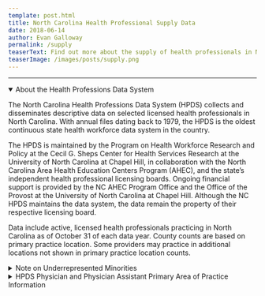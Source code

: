 ```yaml
---
template: post.html
title: North Carolina Health Professional Supply Data
date: 2018-06-14
author: Evan Galloway
permalink: /supply
teaserText: Find out more about the supply of health professionals in North Carolina.
teaserImage: /images/posts/supply.png
---
```


<div id='app'>
</div>

<hr>

<details open>
    <summary class="summary-header">About the Health Professions Data System</summary>
    <p>The North Carolina Health Professions Data System (HPDS) collects and disseminates descriptive data on selected licensed health professionals in North Carolina.  With annual files dating back to 1979, the HPDS is the oldest continuous state health workforce data system in the country.</p><p>The HPDS is maintained by the Program on Health Workforce Research and Policy at the Cecil G. Sheps Center for Health Services Research at the University of North Carolina at Chapel Hill, in collaboration with the North Carolina Area Health Education Centers Program (AHEC), and the state’s independent health professional licensing boards. Ongoing financial support is provided by the NC AHEC Program Office and the Office of the Provost at the University of North Carolina at Chapel Hill.  Although the NC HPDS maintains the data system, the data remain the property of their respective licensing board.
  </p>
  <p>
    Data include active, licensed health professionals practicing in North Carolina as of October 31 of each data year.  County counts are based on primary practice location.  Some providers may practice in additional locations not shown in primary practice location counts.
  </p>
  </details>
      <details>
          <summary class="summary-header">Note on Underrepresented Minorities</summary>
  <p>Underrepresented minorities include health professionals that self-identify as African-American/Black, American Indian or Alaskan Native, and/or Hispanic.  Health professionals that self-identify as Asian are not included in this category.  Both state<sup>1</sup> and national<sup>2</sup> data have shown that compared to the general population, Asians tend to be more represented in many (although not all) health professions, particularly those requiring a doctoral degree.</p>
  <ol>
    <li>Spero JC. Does North Carolina’s health care workforce reflect the diversity of the state’s population? NC Med J. 2016; 77(2):141-145.</li>
    <li>U.S. Department of Health and Human Services, Health Resources and Services Administration, National Center for Health Workforce Analysis. Sex, Race, and Ethnic Diversity of U.S. Health Occupations (2010-2012), Rockville, Maryland; 2015.</li>
  </ol>
  </details>
  <details>
  <summary class="summary-header">HPDS Physician and Physician Assistant Primary Area of Practice Information</summary>
  <h6><strong>What is a Primary Area of Practice?</strong></h6>
  <p>The NCMB annual licensure/reregistration forms request self-selected primary area of practice, defined as “<em>What you primarily do as a physician</em>.”  The forms note that “Primary area of practice may correspond to an ABMS/AOA certification or a generally recognized area of work, such as ‘hospitalist’ or ‘administrative medicine.’”</p>
  <h6><strong>Why doesn’t the data visualization tool have Primary Area of Practice data prior to 2011?</strong></h6>
  <p>The NCMB began to collect data on physician and PA primary area of practice in 2011.  Data on primary area of practice are not available prior to 2011.</p>
  <h6><strong>How are Primary Areas of Practice grouped in the data visualization tool?</strong></h6>
  <p>The HPDS area of practice categories used in the data visualization tool group physicians and PAs <strong>by what they primarily <span style="text-decoration: underline;">do</span>, <em>not</em> by how they trained.</strong>  For example, adolescent medicine is categorized as general pediatrics, no matter whether the branch specialty was pediatrics, family medicine, or internal medicine.</p>
  <p>The “Primary Care Physician” and “Generalist Physician” groups include counts of physicians from multiple areas of practice are not exclusive groups.  For example, a physician who selects a primary area of practice of “pediatrics” is included in the Primary Care Physician, Generalist Physician, and General Pediatrics groups.  General Pediatrics is an exclusive group, meaning that the physician is excluded from all other area of practice groups.</p>
  <details style="margin-left: 1em;">
  <summary style="font-size: 1.2em;">HPDS Primary Area of Practice Categories</summary>
  <div class="many-details" style="margin-left: 1em;">
  <details>
            <summary>Primary Care Physician (not exclusive category)</summary>
            <ul>
              <li>Adolescent Medicine (FM)</li>
              <li>Adolescent Medicine (IM)</li>
              <li>Adolescent Medicine (Peds)</li>
              <li>Family Medicine</li>
              <li>General Practice</li>
              <li>Internal Medicine</li>
              <li>Internal Medicine-Pediatrics</li>
              <li>Obstetrics/Gynecology</li>
              <li>Pediatrics</li>
            </ul>
          </details>
          <details>
            <summary>Generalist Physician (not exclusive category)</summary>
            <ul>
              <li>Family Medicine</li>
              <li>Adolescent Medicine (FM)</li>
              <li>Adolescent Medicine (IM)</li>
              <li>Adolescent Medicine (Peds)</li>
              <li>General Practice</li>
              <li>Hospitalist</li>
              <li>Internal Medicine</li>
              <li>Internal Medicine-Pediatrics</li>
              <li>Obstetrics/Gynecology</li>
              <li>Osteopathic Manipulative Medicine</li>
              <li>Pediatrics</li>
              <li>Urgent Care Medicine</li>
              <li>Geriatric Medicine (FM)</li>
              <li>Critical Care Medicine (Internal Medicine)</li>
              <li>Internal Medicine – Family Medicine</li>
              <li>Internal Medicine – Geriatrics</li>
              <li>Internal Medicine - Geriatrics</li>
              <li>Medicine-OBGYN</li>
              <li>Integrative Medicine</li>
              <li>Student Health</li>
            </ul>
          </details>
          <details>
            <summary>Administrative Medicine</summary>
            <ul>
              <li>Legal Medicine</li>
              <li>Medical Management</li>
            </ul>
          </details>
          <details>
            <summary>Allergy &amp; Immunology</summary>
            <ul>
              <li>Allergy</li>
              <li>Allergy and Immunology</li>
              <li>Immunology</li>
              <li>Clinical and Laboratory Immunology (Allergy &amp; Immunology)</li>
              <li>Clinical and Laboratory Immunology (Internal Medicine)</li>
              <li>Clinical and Laboratory Immunology (Pediatrics)</li>
              <li>Clinical and Laboratory Dermatological Immunology</li>
            </ul>
          </details>
          <details>
            <summary>Anesthesiology</summary>
            <ul>
              <li>Anesthesiology</li>
              <li>Adult Cardiothoracic Anesthesiology (Anesthesiology)</li>
              <li>Critical Care Medicine - Anesthesiology</li>
              <li>Obstetric Anesthesiology (Anesthesiology)</li>
              <li>Pediatric Anesthesiology (Anesthesiology)</li>
            </ul>
          </details>
          <details>
            <summary>Cardiology</summary>
            <ul>
              <li>Cardiovascular Disease</li>
              <li>Advanced Heart Failure and Transplant Cardiology</li>
              <li>Clinical Cardiac Electrophysiology</li>
              <li>Interventional Cardiology</li>
              <li>Vascular Medicine</li>
            </ul>
          </details>
          <details>
            <summary>Critical Care Medicine, General</summary>
            <ul>
              <li>Critical Care Medicine (Internal Medicine)</li>
            </ul>
          </details>
          <details>
            <summary>Dermatology</summary>
            <ul>
              <li>Dermatology</li>
              <li>Dermatologic Surgery</li>
              <li>MOHS Micrographic Surgery</li>
              <li>Micrographic Surgery</li>
              <li>Internal Medicine - Dermatology</li>
              <li>Procedural Dermatology</li>
            </ul>
          </details>
          <details>
            <summary>Emergency Medicine</summary>
            <ul>
              <li>Emergency Medicine</li>
              <li>Critical Care Medicine (Emergency Medicine)</li>
              <li>Emergency Medical Services</li>
              <li>Emergency Medicine/Family Medicine</li>
              <li>Internal Med/Emergency Med/Critical Care Med</li>
              <li>Internal Medicine - Emergency Medicine</li>
              <li>Medical Toxicology (Emergency Medicine)</li>
              <li>Sports Medicine (Emergency Medicine)</li>
              <li>Undersea and Hyperbaric Medicine (Emergency Medicine)</li>
            </ul>
          </details>
          <details>
            <summary>Endocrinology</summary>
            <ul>
              <li>Endocrinology, Diabetes &amp; Metabolism</li>
              <li>Diabetes</li>
            </ul>
          </details>
          <details>
            <summary>Family Medicine</summary>
            <ul>
              <li>Family Medicine, Family Practice</li>
              <li>General Practice</li>
              <li>Osteopathic Manipulative Medicine</li>
            </ul>
          </details>
          <details>
            <summary>Gastroenterology</summary>
            <ul>
              <li>Gastroenterology</li>
              <li>Hepatology</li>
              <li>Transplant Hepatology (Internal Medicine)</li>
            </ul>
          </details>
          <details>
            <summary>General Surgery</summary>
            <ul>
              <li>General Surgery</li>
              <li>Abdominal Surgery</li>
            </ul>
          </details>
          <details>
            <summary>General Surgery, Specialty</summary>
            <ul>
              <li>Colon and Rectal Surgery</li>
              <li>Proctology</li>
              <li>Surgical Critical Care (Surgery)</li>
              <li>Transplant Surgery</li>
              <li>Trauma Surgery</li>
            </ul>
          </details>
          <details>
            <summary>Geriatrics</summary>
            <ul>
              <li>Geriatric Medicine (FM)</li>
              <li>Internal Medicine - Geriatrics</li>
            </ul>
          </details>
          <details>
            <summary>Hematology/Oncology</summary>
            <ul>
              <li>Hematology/Oncology</li>
              <li>Hematology</li>
              <li>Hematology (Internal Medicine)</li>
              <li>Hematology (Pathology)</li>
              <li>Oncology</li>
              <li>Medical Oncology</li>
              <li>Neoplastic Disease</li>
            </ul>
          </details>
          <details>
            <summary>Hospice and Palliative Medicine</summary>
            <ul>
              <li>Hospice and Palliative Medicine</li>
              <li>Hospice &amp; Palliative Care (OBGYN)</li>
              <li>Hospice &amp; Palliative Medicine (Anesthesiology)</li>
              <li>Hospice &amp; Palliative Medicine (Emergency Medicine)</li>
              <li>Hospice &amp; Palliative Medicine (Family Medicine)</li>
              <li>Hospice &amp; Palliative Medicine (Physical Medicine &amp; Rehabilitation)</li>
              <li>Hospice &amp; Palliative Medicine (Psychiatry &amp; Neurology)</li>
              <li>Hospice &amp; Palliative Medicine (Radiology)</li>
              <li>Hospice &amp; Palliative Medicine (Surgery)</li>
              <li>Hospice and Palliative Medicine (Internal Medicine)</li>
              <li>Palliative Medicine</li>
            </ul>
          </details>
          <details>
            <summary>Hospitalist</summary>
            <ul>
              <li>Hospitalist</li>
            </ul>
          </details>
          <details>
            <summary>Infectious Disease</summary>
            <ul>
              <li>Infectious Disease</li>
            </ul>
          </details>
          <details>
            <summary>Internal Medicine, General</summary>
            <ul>
              <li>Internal Medicine</li>
              <li>Internal Medicine – Family Medicine</li>
            </ul>
          </details>
          <details>
            <summary>Nephrology</summary>
            <ul>
              <li>Nephrology</li>
            </ul>
          </details>
          <details>
            <summary>Neurological Surgery</summary>
            <ul>
              <li>Neurological Surgery</li>
              <li>Endovascular Surgical Neuroradiology (Neurological Surgery)</li>
              <li>Endovascular Surgical Neuroradiology (Neurology)</li>
              <li>Endovascular Surgical Neuroradiology (Radiology)</li>
              <li>Spinal Cord Injury Medicine</li>
              <li>Neurological Critical Care</li>
            </ul>
          </details>
          <details>
            <summary>Neurology</summary>
            <ul>
              <li>Neurology</li>
              <li>Brain Injury Medicine (Neurology)</li>
              <li>Brain Injury Medicine (Physical Medicine &amp; Rehabilitation)</li>
              <li>Clinical Neurophysiology</li>
              <li>Epilepsy</li>
              <li>Internal Medicine - Neurology</li>
              <li>Movement Disorders</li>
              <li>Neurodevelopmental Disabilities (Psychiatry &amp; Neurology)</li>
              <li>Neurology (Physical Medicine and Rehabilitation)</li>
              <li>Neurology/Nuclear Medicine</li>
              <li>Neurology/Physical Medicine &amp; Rehabilitation</li>
              <li>Neuromuscular Medicine (Neurology)</li>
              <li>Neuromuscular Medicine (Physical Medicine &amp; Rehabilitation)</li>
              <li>Spinal Cord Injury/ Physical Medicine and Rehab</li>
              <li>Electrodiagnostics</li>
              <li>Neuropathology</li>
              <li>Neuropsychiatry</li>
              <li>Psychiatry - Neurology</li>
              <li>Vascular Neurology</li>
            </ul>
          </details>
          <details>
            <summary>Obstetrics &amp; Gynecology, General</summary>
            <ul>
              <li>Obstetrics and Gynecology</li>
              <li>Gynecology</li>
              <li>Obstetrics</li>
              <li>Medicine-OBGYN</li>
            </ul>
          </details>
          <details>
            <summary>Obstetrics &amp; Gynecology, Specialty</summary>
            <ul>
              <li>Critical Care Medicine (OBGYN)</li>
              <li>Female Pelvic Medicine &amp; Reconstructive Surgery (OBGYN)*</li>
              <li>Female Pelvic Medicine &amp; Reconstructive Surgery (Urology)*</li>
              <li>Gynecological Oncology</li>
              <li>Maternal and Fetal Medicine</li>
              <li>Reproductive Endocrinology and Infertility</li>
            </ul>
          </details>
          <details>
            <summary>Ophthalmology</summary>
            <ul>
              <li>Ophthalmology</li>
            </ul>
          </details>
          <details>
            <summary>Oral and Maxillofacial Surgery</summary>
            <ul>
              <li>Oral and Maxillofacial Surgery</li>
            </ul>
          </details>
          <details>
            <summary>Orthopedic Surgery</summary>
            <ul>
              <li>Orthopedic Surgery</li>
              <li>Adult Reconstructive Orthopedics</li>
              <li>Foot and Ankle Orthopedics</li>
              <li>Musculoskeletal Oncology</li>
              <li>Orthopedic Trauma</li>
              <li>Orthopedic Surgery Of The Spine</li>
              <li>Sports Medicine (Orthopedic Surgery)</li>
            </ul>
          </details>
          <details>
            <summary>Other Specialty</summary>
            <ul>
              <li>Other Specialty</li>
              <li>Bariatric Medicine</li>
              <li>Clinical Pharmacology</li>
              <li>Global Health</li>
              <li>Integrative Medicine</li>
              <li>Pharmaceutical Medicine</li>
              <li>Student Health</li>
            </ul>
          </details>
          <details>
            <summary>Otolaryngology</summary>
            <ul>
              <li>Otolaryngology</li>
              <li>Head and Neck Surgery</li>
              <li>Neurotology (Otolaryngology)</li>
              <li>Otoneurotology</li>
              <li>Otology</li>
              <li>Otorhinolaryngology</li>
              <li>Rhinology</li>
              <li>Laryngology</li>
              <li>Bronchoesophagology</li>
              <li>Plastic Surgery Within The Head &amp; Neck (Otolaryngology)</li>
            </ul>
          </details>
          <details>
            <summary>Pain Medicine</summary>
            <ul>
              <li>Pain Medicine</li>
              <li>Pain Management</li>
              <li>Pain Medicine (Anesthesiology)</li>
              <li>Pain Medicine (Neurology)</li>
              <li>Pain Medicine (Physical Medicine &amp; Rehabilitation)</li>
              <li>Pain Medicine (Psychiatry)</li>
            </ul>
          </details>
          <details>
            <summary>Pathology</summary>
            <ul>
              <li>Anatomic/Clinical Pathology</li>
              <li>Anatomic Pathology</li>
              <li>Laboratory Medicine</li>
              <li>Blood Banking/Transfusion Medicine</li>
              <li>Chemical Pathology</li>
              <li>Clinical Biochemical Genetics</li>
              <li>Clinical Cytogenetics</li>
              <li>Clinical Genetics</li>
              <li>Clinical Informatics (Pathology)</li>
              <li>Clinical Molecular Genetics</li>
              <li>Clinical Pathology</li>
              <li>Cytopathology</li>
              <li>Dermatopathology (Pathology)</li>
              <li>Forensic Pathology</li>
              <li>Internal Medicine-Medical Genetics</li>
              <li>Medical Biochemical Genetics</li>
              <li>Medical Genetics</li>
              <li>Medical Microbiology</li>
              <li>Molecular Genetic Pathology (Medical Genetics)</li>
              <li>Molecular Genetic Pathology (Pathology)</li>
              <li>Pediatric Pathology</li>
              <li>Phlebology</li>
              <li>Radioisotopic Pathology</li>
              <li>Selective Pathology</li>
            </ul>
          </details>
          <details>
            <summary>Pediatric Non-Surgical Specialties</summary>
            <ul>
              <li>Child Abuse Pediatrics</li>
              <li>Child Neurology</li>
              <li>Developmental-Behavioral Pediatrics</li>
              <li>Hospice &amp; Palliative Medicine (Pediatrics)</li>
              <li>Neonatal-Perinatal Medicine</li>
              <li>Neurodevelopmental Disabilities (Pediatrics)</li>
              <li>Pediatric Allergy</li>
              <li>Pediatric Cardiology</li>
              <li>Pediatric Critical Care Medicine</li>
              <li>Pediatric Dermatology</li>
              <li>Pediatric Emergency Medicine (Emergency Medicine)</li>
              <li>Pediatric Emergency Medicine (Pediatrics)</li>
              <li>Pediatric Endocrinology</li>
              <li>Pediatric Gastroenterology</li>
              <li>Pediatric Hematology-Oncology</li>
              <li>Pediatric Infectious Diseases</li>
              <li>Pediatric Medical Toxicology</li>
              <li>Pediatric Nephrology</li>
              <li>Pediatric Pulmonology</li>
              <li>Pediatric Rehabilitation Medicine</li>
              <li>Pediatric Rheumatology</li>
              <li>Pediatrics – Sports Medicine</li>
              <li>Pediatric Transplant Hepatology</li>
              <li>Pediatrics - Medical Genetics</li>
              <li>Pediatrics/ Physical Medicine and Rehabilitation</li>
              <li>Pediatrics/Dermatology</li>
              <li>Pediatrics/Emergency Medicine</li>
              <li>Sleep Medicine (Pediatrics)</li>
            </ul>
          </details>
          <details>
            <summary>Pediatric Surgical Specialties</summary>
            <ul>
              <li>Pediatric Cardiothoracic Surgery</li>
              <li>Pediatric Neurological Surgery</li>
              <li>Pediatric Ophthalmology</li>
              <li>Pediatric Orthopedics</li>
              <li>Pediatric Otolaryngology</li>
              <li>Pediatric Surgery</li>
              <li>Pediatric Urology</li>
            </ul>
          </details>
          <details>
            <summary>Pediatrics, General</summary>
            <ul>
              <li>Pediatrics</li>
              <li>Adolescent Medicine (FM)</li>
              <li>Adolescent Medicine (IM)</li>
              <li>Adolescent Medicine (Peds)</li>
            </ul>
          </details>
          <details>
            <summary>Physical Medicine &amp; Rehabilitation</summary>
            <ul>
              <li>Physical Medicine &amp; Rehabilitation</li>
              <li>Physiatry</li>
              <li>Internal Medicine - Physical Medicine And Rehabilitation</li>
              <li>Sports Medicine (Physical Medicine &amp; Rehabilitation)</li>
            </ul>
          </details>
          <details>
            <summary>Plastic Surgery</summary>
            <ul>
              <li>Plastic Surgery</li>
              <li>Cosmetic Surgery</li>
              <li>Craniofacial Surgery</li>
              <li>Facial Plastic Surgery</li>
              <li>Hand Surgery</li>
              <li>Hand Surgery (Orthopedics)</li>
              <li>Hand Surgery (Surgery)</li>
              <li>Hand Surgery (Plastic Surgery)</li>
              <li>Ophthalmic Plastic And Reconstructive Surgery</li>
              <li>Plastic Surgery - Integrated</li>
              <li>Plastic Surgery Within The Head &amp; Neck</li>
              <li>Plastic Surgery Within The Head &amp; Neck (Otolaryngology)</li>
              <li>Plastic Surgery Within The Head &amp; Neck (Plastic Surgery)</li>
            </ul>
          </details>
          <details>
            <summary>Preventive Medicine</summary>
            <ul>
              <li>General Preventive Medicine</li>
              <li>Aerospace Medicine</li>
              <li>Clinical Informatics (Preventive Medicine)</li>
              <li>Epidemiology</li>
              <li>Family Medicine/Preventive Medicine</li>
              <li>Internal Medicine/Preventive Medicine</li>
              <li>Medical Toxicology (Preventive Medicine)</li>
              <li>Nutrition</li>
              <li>Occupational Medicine</li>
              <li>Industrial Medicine</li>
              <li>Public Health and General Preventive Medicine</li>
              <li>Undersea &amp; Hyperbaric Medicine (Preventive Medicine)</li>
            </ul>
          </details>
          <details>
            <summary>Psychiatry, Addiction</summary>
            <ul>
              <li>Addiction Medicine</li>
              <li>Addiction Psychiatry</li>
            </ul>
          </details>
          <details>
            <summary>Psychiatry, Child &amp; Adolescent</summary>
            <ul>
              <li>Child &amp; Adolescent Psychiatry</li>
              <li>Pediatrics - Psychiatry</li>
            </ul>
          </details>
          <details>
            <summary>Psychiatry, General</summary>
            <ul>
              <li>Psychiatry</li>
              <li>Forensic Psychiatry</li>
              <li>Geriatric Psychiatry</li>
              <li>Internal Medicine - Psychiatry</li>
              <li>Psychiatry - Family Practice</li>
              <li>Psychoanalysis</li>
              <li>Psychosomatic Medicine</li>
              <li>Hypnosis</li>
            </ul>
          </details>
          <details>
            <summary>Pulmonology</summary>
            <ul>
              <li>Pulmonary Disease</li>
              <li>Pulmonary Critical Care Medicine</li>
            </ul>
          </details>
          <details>
            <summary>Radiology</summary>
            <ul>
              <li>Radiology</li>
              <li>Abdominal Radiology</li>
              <li>Cardiothoracic Radiology</li>
              <li>Diagnostic Radiology</li>
              <li>Body Imaging</li>
              <li>Diagnostic Ultrasound</li>
              <li>Diagnostic Roentgenology</li>
              <li>Internal Medicine/Nuclear Medicine</li>
              <li>Musculoskeletal Radiology</li>
              <li>Neuroradiology</li>
              <li>Neurology/Diagnostic Radiology/Neuroradiology</li>
              <li>Nuclear Cardiology</li>
              <li>Nuclear Medicine</li>
              <li>Nuclear Radiology</li>
              <li>Pediatric Radiology</li>
              <li>Radiation Oncology</li>
              <li>Radiological Physics</li>
              <li>Therapeutic Radiology</li>
              <li>Vascular &amp; Interventional Radiology</li>
            </ul>
          </details>
          <details>
            <summary>Rheumatology</summary>
            <ul>
              <li>Rheumatology</li>
              <li>Rheumatology</li>
            </ul>
          </details>
          <details>
            <summary>Sleep Medicine</summary>
            <ul>
              <li>Sleep Medicine</li>
              <li>Sleep Medicine (Anesthesiology)</li>
              <li>Sleep Medicine (Internal Medicine)</li>
              <li>Sleep Medicine (Otolaryngology)</li>
              <li>Sleep Medicine (Psychiatry &amp; Neurology)</li>
            </ul>
          </details>
          <details>
            <summary>Sports Medicine</summary>
            <ul>
              <li>Sports Medicine (FM)</li>
              <li>Internal Medicine – Sports Medicine</li>
            </ul>
          </details>
          <details>
            <summary>Surgical Oncology</summary>
            <ul>
              <li>Surgical Oncology</li>
              <li>Advanced Surgical Oncology</li>
            </ul>
          </details>
          <details>
            <summary>Thoracic Surgery</summary>
            <ul>
              <li>Thoracic Surgery</li>
              <li>Congenital Cardiac Surgery (Thoracic Surgery)</li>
              <li>Thoracic and Cardiac Surgery</li>
              <li>Cardiovascular Surgery</li>
              <li>Thoracic Surgery - Integrated</li>
            </ul>
          </details>
          <details>
            <summary>Urgent Care Medicine</summary>
            <ul>
              <li>Urgent Care Medicine</li>
            </ul>
          </details>
          <details>
            <summary>Urology</summary>
            <ul>
              <li>Urology</li>
              <li>Urological Surgery</li>
              <li>Endourology</li>
            </ul>
          </details>
          <details>
            <summary>Vascular Surgery</summary>
            <ul>
              <li>Vascular Surgery</li>
              <li>Vascular Surgery - Integrated</li>
            </ul>
          </details>
  </div>
  </details>
  </details>

<script src='/supply/hpds.js'></script>


